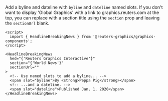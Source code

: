 Add a byline and dateline with `byline` and `dateline` named slots.
If you don't want to display 'Global Graphics' with a link to graphics.reuters.com at the top, you can
replace with a section title using the `section` prop and leaving the `sectionUrl` blank.

```svelte
<script>
  import { HeadlineBreakingNews } from '@reuters-graphics/graphics-components';
</script>

<HeadlineBreakingNews
  hed="{'Reuters Graphics Interactive'}"
  section="{'World News'}"
  sectionUrl=""
>
  <!-- Use named slots to add a byline... -->
  <span slot="byline">By <strong>Peppa Pig</strong></span>
  <!-- ...and a dateline. -->
  <span slot="dateline">Published Jan. 1, 2020</span>
</HeadlineBreakingNews>
```

